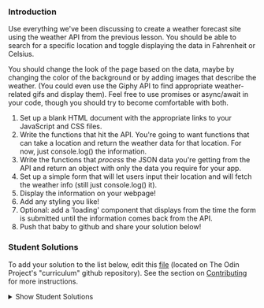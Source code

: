 ### Introduction

Use everything we've been discussing to create a weather forecast site using the weather API from the previous lesson. You should be able to search for a specific location and toggle displaying the data in Fahrenheit or Celsius.

You should change the look of the page based on the data, maybe by changing the color of the background or by adding images that describe the weather. (You could even use the Giphy API to find appropriate weather-related gifs and display them). Feel free to use promises or async/await in your code, though you should try to become comfortable with both.

1. Set up a blank HTML document with the appropriate links to your JavaScript and CSS files.
2. Write the functions that hit the API. You're going to want functions that can take a location and return the weather data for that location. For now, just console.log() the information.
3. Write the functions that _process_ the JSON data you're getting from the API and return an object with only the data you require for your app.
4. Set up a simple form that will let users input their location and will fetch the weather info (still just console.log() it).
5. Display the information on your webpage!
6. Add any styling you like!
7. Optional: add a 'loading' component that displays from the time the form is submitted until the information comes back from the API.
8. Push that baby to github and share your solution below!

### Student Solutions

To add your solution to the list below, edit this [file](https://github.com/TheOdinProject/curriculum/blob/master/javascript/async-apis/project.md) (located on The Odin Project's "curriculum" github repository). See the section on [Contributing](http://github.com/TheOdinProject/curriculum/blob/master/contributing.md) for more instructions.

<details markdown="block">
  <summary> Show Student Solutions </summary>

- Add your solution below this line!
- [Diane998's Solution](https://github.com/Diane998/weather) - [View in Browser](https://diane998.github.io/weather/)
- [kaliberpoziomka's React Solution](https://github.com/kaliberpoziomka/react-weatherapp) - [View in Browser](https://kaliberpoziomka.github.io/react-weatherapp/)
- [ray0h's React Solution](https://github.com/ray0h/TOPWeatherApp) - [View in Browser](https://ray0h.github.io/TOPWeatherApp)
- [Rizwan's Vanilla Solution](https://github.com/xRizwan/weatherVanillaJS) - [View in Browser](https://xrizwan.github.io/weatherVanillaJS/)
- [Joshua's React Solution](https://github.com/joshua-a-jones/weather-app) - [View in Browser](https://joshua-a-jones.github.io/weather-app/)
- [Carlos Anriquez's Solution](https://github.com/canriquez/my-weather-app) - [View in Browser](https://anriquez-weather-app.netlify.app/)
- [Kevin's React Solution](https://github.com/Kevlar2222/weather-app/tree/master) - [View in Browser](https://kevlar2222.github.io/weather-app/)
- [Carl D'Oleo-Lundgren's Vue Solution](https://github.com/carldoleolundgren/weather-app) - [View in Browser](https://carldoleolundgren.github.io/weather-app/)
- [Ideopunk's React Solution](https://github.com/Ideopunk/weather-haiku) - [View in Browser](https://ideopunk.github.io/weather-haiku/)
- [vonhoro's React Solution](https://github.com/vonhoro/Weather-forecast) - [View in Browser](https://vonhoro.github.io/Weather-forecast/)
- [Sher's React Solution](https://github.com/sher-s7/react-weather-app) - [View in Browser](https://sher-s7.github.io/react-weather-app/)
- [guyroberts21's Solution](https://github.com/guyroberts21/weather-app) - [View in Browser](https://guyroberts21.github.io/weather-app/)
- [Jose Salvador's Solution](https://github.com/Jsalvadorpp/weather-angular) - [View in Browser](https://jsalvadorpp.github.io/weather-angular/)
- [Amdrija's Solution](https://github.com/Amdrija/weather-app/tree/master) - [View in Browser](https://amdrija.github.io/weather-app/)
- [Andres Ruiz's Solution](https://github.com/Andrsrz/weather-app) - [View in Browser](https://andrsrz.github.io/weather-app/)
- [Ylli's solution](https://github.com/yllabazi/weather-app) - [View in Browser](https://yllabazi.github.io/weather-app/)
- [Zayeer's solution](https://github.com/Zayeer/weather-app) - [View in Browser](https://zayeer.github.io/weather-app/)
- [Luky's Solution](https://github.com/lcyne/weather-app) - [View in Browser](https://lcyne.github.io/weather-app/)
- [hieu-ng's Solution](https://github.com/hieu-ng/weather-app) - [View in Browser](https://hieu-ng.github.io/weather-app/)
- [hu-ng's Solution](https://github.com/hu-ng/current-weather) - [View in Browser](https://hu-ng.github.io/current-weather/index.html)
- [Kimberly's Solution](https://github.com/kimberlyohq/weather-app) - [View in Browser](https://kimberlyohq.github.io/weather-app/)
- [Morgan's Solution](https://github.com/morganbonhomme/weather_app) - [View in Browser](https://morganbonhomme.github.io/weather_app/)
- [Chaitanya's Solution](https://github.com/Chaitanya-Raj/weather_app) - [View in Browser](https://chaitanya-raj.github.io/weather_app/)
- [Andrey's Solution](https://github.com/AndreySkopintsev/weather_app) - [View in Browser](https://andreyskopintsev.github.io/weather_app/)
- [Ludo's Solution](https://github.com/ludocourbin/weather-app/) - [View in Browser](https://weather-app-ludo.netlify.app/)
- [mjwills-inf's Solution](https://github.com/mjwills-inf/-TOP-weather/) - [View in Browser](https://mjwills-inf.github.io/-TOP-weather/)
- [jc's Solution](https://github.com/avazkhan2808/project-weather) - [View in Browser](https://avazkhan2808.github.io/project-weather/)
- [Andrea's Solution](https://github.com/fioriandrea/weather_app) - [View in Browser](https://fioriandrea.github.io/weather_app/)
- [Lenny's Solution](https://github.com/Lenn-e/weather-app) - [View in Browser](https://lenn-e.github.io/weather-app/)
- [Disco Trooper's Solution](https://github.com/disco-trooper/weather-app) - [View in Browser](https://disco-trooper.github.io/weather-app/)
- [Katarzyna Kaswen-Wilk's Solution](https://github.com/kikupiku/weather-app) - [View in Browser](https://kikupiku.github.io/weather-app/)
- [Simon's Solution](https://github.com/Sim-frpt/weather-app) - [View in Browser](https://sim-frpt.github.io/weather-app/)
- [Ini's Solution](https://github.com/ietienam/weather) - [View in Browser](https://ietienam.github.io/weather/)
- [Edem's Solution](https://github.com/edemagbenyo/weather-app-vanillajs) - [View in Browsesr](http://edemagbenyo.com/weather-app-vanillajs/)
- [James's Solution](https://github.com/ericksen-github/weather_api_app) - [View in Browser](https://ericksen-github.github.io/weather_api_app/)
- [yldrmali's Solution](https://github.com/yldrmali/weather_app/tree/master) - [View in Browsesr](https://yldrmali.github.io/weather_app/)
- [Kevin Vuong's Solution](https://github.com/fffear/weather-app) - [View in Browsesr](https://fffear.github.io/weather-app/)
- [eapenzacharias's Solution](https://github.com/eapenzacharias/weatherapp) - [View in Browser](https://eapenzacharias.github.io/weatherapp/)
- [Braxton Lemmon's Solution](https://github.com/braxtonlemmon/weather-app) - [View in Browser](https://braxtonlemmon.github.io/weather-app/)
- [Bollinca's Solution](https://github.com/bollinca/weather-app) - [View in Browser](https://bollinca.github.io/weather-app/)
- [Julio's Solution](https://github.com/julio22b/weather-project) - [View in Browser](https://julio22b.github.io/weather-project/)
- [Zakariye Yusuf's Solution](https://github.com/ZYusuf10/weatherForcast) - [View in Browser](https://zyusuf10.github.io/weatherForcast/)
- [Martink-rsa's Solution](https://github.com/martink-rsa/weather-forecast) - [View in Browser](https://martink-rsa.github.io/weather-forecast/)
- [Learnsometing's Solution](https://github.com/learnsometing/JS-weather-api-app) - [View in Browser](https://learnsometing.github.io/JS-weather-api-app/)
- [Daniel Wesego's Solution](https://github.com/DanielMitiku/weather-app) - [View in Browser](https://danielmitiku.github.io/weather-app)
- [Alain Suarez's Solution](https://gitlab.com/asuar/react-weather) - [View in Browser](https://asuar.gitlab.io/react-weather/)
- [Bojo's Solution](https://github.com/BojoZahariev/Weather-App) - [View in Browser](https://bojozahariev.github.io/Weather-App/)
- [Igorashs's Solution](https://github.com/igorashs/vue-weather-app) - [View in Browser](https://igorashs.github.io/vue-weather-app/)
- [Vedat's Solution](https://github.com/mvedataydin/react-weather) - [View in Browser](https://mvedataydin.github.io/react-weather/)
- [Solodov's Solution](https://github.com/solodov-dev/drops) - [View in Browser](https://solodov-dev.github.io/drops/)
- [John Paul's Solution](https://github.com/Omulosi/weather-app) - [View in Browser](https://omulosi.github.io/weather-app/)
- [Henry M. Kirya's Solution](https://github.com/harrika/oikendi) - [View in Browser](https://sveather.herokuapp.com/index.html)
- [Eljoey's Solution](https://github.com/eljoey/weather-2) - [View in Browser](https://eljoey.github.io/weather-2/)
- [ARaut9's Solution](https://github.com/ARaut9/weather_app) - [View in Browser](https://araut9.github.io/weather_app/)
- [Jason McKee's Solution](https://github.com/jttmckee/vue-weather-app) - [View in Browser](https://jttmckee.github.io/vue-weather-app/)
- [Max Garbers's Solution](https://github.com/bubblebooy/Odin-Javascript/tree/master/weather) - [Live preview](https://bubblebooy.github.io/Odin-Javascript/weather/build/index.html)
- [Roman Alenskiy's Solution](https://github.com/romalenskiy/react-weather) - [Live preview](https://react-weather228.herokuapp.com)
- [nmac's Solution](https://github.com/nmacawile/weather-map) - [View in Browser](https://nmacawile.github.io/weather-map)
- [Javier Machin's Solution](https://github.com/Javier-Machin/react-weather-app) - [View in Browser](https://javier-machin.github.io/react-weather-app/)
- [Waris's Solution](https://github.com/warisz/weather-app) - [View in Browser](https://cdn.rawgit.com/warisz/weather-app/323c36ae/index.html)
- [VladL2C's Solution](https://vladl2c.github.io/weather-api/) - [View in Browser](https://vladl2c.github.io/weather-api/)
- [Tamerlan1993's Solution](https://github.com/Tamerlan1993/hactktoberfest-2018/tree/master/weather-app) - [View in Browser](https://weather-app-vue.netlify.com/)
- [Luján Fernaud's Solution](https://github.com/lujanfernaud/js-weather-compare) - [View in Browser](http://lujanfernaud.com/js-weather-compare/)
- [gregthepeg's Solution](https://github.com/gregthepeg4/weatherapp) - [View in Browser](https://peaceful-dawn-67006.herokuapp.com/)
- [brxck's Solution](https://github.com/brxck/odin-weather) - [View in Browser](http://brockmcelroy.com/odin-weather/)
- [theghall's Promise Solution](https://github.com/theghall/odin-weather) - [theghall's async/await refactor](https://github.com/theghall/odin-weather-alt)
- [Jmooree30's Solution](https://github.com/jmooree30/weather-app) - [View in Browser](https://jmooree30.github.io/weather-app/)
- [Devon's Solution](https://github.com/defitjo/Weather-App) - [View in Browser](https://defitjo.github.io/Weather-App/)
- [hmbeale's Solution](https://github.com/hmbeale/weather) - [View in Browser](http://hmbeale.github.io/weather/)
- [Rémy's Solution](https://codepen.io/beumsk/pen/Xpbyxv) - [View in Browser](https://codepen.io/beumsk/full/Xpbyxv/)
- [Sava's Solution](https://github.com/SavaVuckovic/Weather-App)
- [Mike Smith's Solution](https://github.com/MikeSS281986/City-Weather-Search) - [View in Browser](https://city-weather-search.firebaseapp.com/)
- [Alvaro Sanchez's Solution](https://github.com/heyalvaro/weather.js) - [View in Browser](http://heyalvaro.com/weather.js/)
- [aznafro's Solution](https://github.com/aznafro/goodmorning) - [View in Browser](https://aznafro.github.io/goodmorning/)
- [Areeba's Solution](https://github.com/AREEBAISHTIAQ/Weather-app) - [View in Browser](https://areebaishtiaq.github.io/Weather-app/)
- [Taylor J's Solution](https://github.com/taylorjohannsen/weather-app) - [View in Browser](https://taylorjohannsen.github.io/weather-app/)
- [Halkim's Solution](https://github.com/halkim44/react-weather-app) - [View in Browser](https://halkim44.github.io/react-weather-app/)
- [JamCry's Solution](https://github.com/jamcry/js-weather-app) - [View in Browser](https://jamcry.github.io/js-weather-app/)
- [Yash Boura's Solution](https://github.com/yashboura303/weatherappReact) - [View in Browser](https://yashweatherapp.netlify.com/)
- [Krzysztof Sordyl's Solution](https://github.com/Verthon/Weather-App) - [View in Browser](https://verthon.github.io/Weather-App/)
- [Aron's Solution](https://github.com/aronfischer/react_weather_app) - [View in Browser](https://aronfischer.github.io/react_weather_app/)
- [Kelvin Liang's Solution](https://github.com/kelvin8773/odin-weather-app) - [View in Browser](https://my-weather-now.netlify.com/)
- [Emil Dimitrov's Solution](https://github.com/edmtrv/weather-app) - [View in Browser](https://edmtrv.github.io/weather-app/)
- [mmboyce's Solution](https://github.com/mmboyce/weather-app) - [View in Browser](https://mmboyce.github.io/weather-app/)
- [JoshAubrey's Solution](https://github.com/JoshAubrey/weather-app) - [View in Browser](https://joshaubrey.github.io/weather-app/)
- [0xtaf's Solution](https://github.com/0xtaf/weather-app) - [View in Browser](https://0xtaf.github.io/weather-app/)
- [Hamohuh's Solution](https://github.com/hamohuh/weather-app/tree/master) - [View in Browser](https://hamohuh.github.io/weather-app/)
- [barrysweeney's Solution](https://github.com/barrysweeney/weather-app) - [View in Browser](https://barrysweeney.github.io/weather-app/)
- [ranmaru22's Solution](https://github.com/ranmaru22/my-weather) - [View in Browser](https://ranmaru22.github.io/my-weather/)
- [Rey van den Berg's Solution](https://github.com/Rey810/Weather-App) - [View in Browser](https://rey810.github.io/Weather-App/)
- [thecodediver's Solution](https://github.com/thecodediver/api_testing) - [View in Browser](https://thecodediver.github.io/api_testing/)
- [m-rejdych's Solution](https://github.com/m-rejdych/Weather-App) - [View in Browser](https://m-rejdych.github.io/Weather-App/)
- [Joe Thompson's Solution](https://github.com/jlthompso/weather) - [View in Browser](https://jlthompso.github.io/weather/)
- [Ozan Sozuoz's Solution](https://github.com/ozansozuozgit/weather-app) - [View in Browser](https://ozansozuozgit.github.io/weather-app/)
- [Ricardo's Solution](https://github.com/ricardo-gonzalez-villegas/weather-react-app/tree/master) - [View in Browser](https://ricardo-gonzalez-villegas.github.io/weather-react-app/)
- [Tim Kelly's Solution](https://github.com/timkellytk/project-weather-app) - [View in Browser](https://timkellytk.github.io/project-weather-app/)
- [Nijepa's Solution](https://github.com/nijepa/weather-app) - [View in Browser](https://nijepa.github.io/weather-app/)
- [khabiirk's Solution](https://github.com/khabiirk/Weather) - [View in Browser](https://khabiirk.github.io/Weather/)
- [jooji-san's Solution](https://github.com/jooji-san/weather-app) - [View in Browser](https://jooji-san.github.io/weather-app/)
</details>
